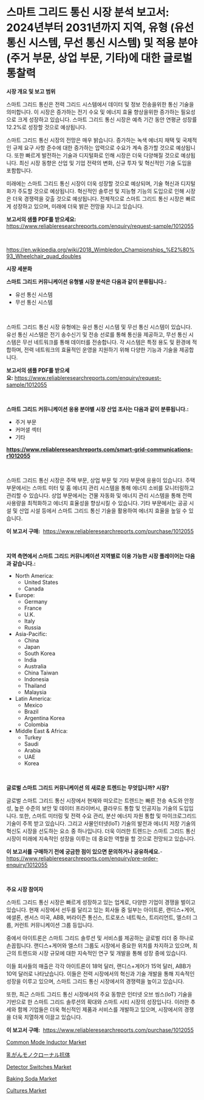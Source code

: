 <p><h1>스마트 그리드 통신 시장 분석 보고서: 2024년부터 2031년까지 지역, 유형 (유선 통신 시스템, 무선 통신 시스템) 및 적용 분야 (주거 부문, 상업 부문, 기타)에 대한 글로벌 통찰력</h1></p><p><strong>시장 개요 및 보고 범위</strong></p>
<p><p>스마트 그리드 통신은 전력 그리드 시스템에서 데이터 및 정보 전송을위한 통신 기술을 의미합니다. 이 시장은 증가하는 전기 수요 및 에너지 효율 향상을위한 증가하는 필요성으로 크게 성장하고 있습니다. 스마트 그리드 통신 시장은 예측 기간 동안 연평균 성장률 12.2%로 성장할 것으로 예상됩니다.</p><p>스마트 그리드 통신 시장의 전망은 매우 밝습니다. 증가하는 녹색 에너지 채택 및 국제적인 규제 요구 사항 준수에 대한 증가하는 압력으로 수요가 계속 증가할 것으로 예상됩니다. 또한 빠르게 발전하는 기술과 디지털화로 인해 시장은 더욱 다양해질 것으로 예상됩니다. 최신 시장 동향은 산업 및 기업 전략의 변화, 신규 투자 및 혁신적인 기술 도입을 포함합니다.</p><p>미래에는 스마트 그리드 통신 시장이 더욱 성장할 것으로 예상되며, 기술 혁신과 디지털화가 주도할 것으로 예상됩니다. 혁신적인 솔루션 및 지능형 기능의 도입으로 인해 시장은 더욱 경쟁력을 갖출 것으로 예상됩니다. 전체적으로 스마트 그리드 통신 시장은 빠르게 성장하고 있으며, 미래에 더욱 밝은 전망을 지니고 있습니다.</p></p>
<p><strong>보고서의 샘플 PDF를 받으세요:</strong> <a href="https://www.reliableresearchreports.com/enquiry/request-sample/1012055">https://www.reliableresearchreports.com/enquiry/request-sample/1012055</a></p>
<p>&nbsp;</p>
<p><a href="https://en.wikipedia.org/wiki/2018_Wimbledon_Championships_%E2%80%93_Wheelchair_quad_doubles">https://en.wikipedia.org/wiki/2018_Wimbledon_Championships_%E2%80%93_Wheelchair_quad_doubles</a></p>
<p><strong>시장 세분화</strong></p>
<p><strong>스마트 그리드 커뮤니케이션 유형별 시장 분석은 다음과 같이 분류됩니다.:</strong></p>
<p><ul><li>유선 통신 시스템</li><li>무선 통신 시스템</li></ul></p>
<p>&nbsp;</p>
<p><p>스마트 그리드 통신 시장 유형에는 유선 통신 시스템 및 무선 통신 시스템이 있습니다. 유선 통신 시스템은 전기 송수신기 및 전송 선로를 통해 통신을 제공하고, 무선 통신 시스템은 무선 네트워크를 통해 데이터를 전송합니다. 각 시스템은 특정 용도 및 환경에 적합하며, 전력 네트워크의 효율적인 운영을 지원하기 위해 다양한 기능과 기술을 제공합니다.</p></p>
<p><strong>보고서의 샘플 PDF를 받으세요:</strong>&nbsp;<a href="https://www.reliableresearchreports.com/enquiry/request-sample/1012055">https://www.reliableresearchreports.com/enquiry/request-sample/1012055</a></p>
<p>&nbsp;</p>
<p><strong> 스마트 그리드 커뮤니케이션 응용 분야별 시장 산업 조사는 다음과 같이 분류됩니다.:</strong></p>
<p><ul><li>주거 부문</li><li>커머셜 섹터</li><li>기타</li></ul></p>
<p><strong><a href="https://www.reliableresearchreports.com/smart-grid-communications-r1012055">https://www.reliableresearchreports.com/smart-grid-communications-r1012055</a></strong></p>
<p>&nbsp;</p>
<p><p>스마트 그리드 통신 시장은 주택 부문, 상업 부문 및 기타 부문에 응용이 있습니다. 주택 부문에서는 스마트 미터 및 홈 에너지 관리 시스템을 통해 에너지 소비를 모니터링하고 관리할 수 있습니다. 상업 부문에서는 건물 자동화 및 에너지 관리 시스템을 통해 전력 사용량을 최적화하고 에너지 효율성을 향상시킬 수 있습니다. 기타 부문에서는 공공 시설 및 산업 시설 등에서 스마트 그리드 통신 기술을 활용하여 에너지 효율을 높일 수 있습니다.</p></p>
<p><strong>이 보고서 구매:</strong>&nbsp; <a href="https://www.reliableresearchreports.com/purchase/1012055">https://www.reliableresearchreports.com/purchase/1012055</a></p>
<p>&nbsp;</p>
<p><strong>지역 측면에서 스마트 그리드 커뮤니케이션 지역별로 이용 가능한 시장 플레이어는 다음과 같습니다.:</strong></p>
<p><ul>
    <li>
        North America:
        <ul>
            <li>United States</li>
            <li>Canada</li>
        </ul>
    </li>
    <li>
        Europe:
        <ul>
            <li>Germany</li>
            <li>France</li>
            <li>U.K.</li>
            <li>Italy</li>
            <li>Russia</li>
        </ul>
    </li>
    <li>
        Asia-Pacific:
        <ul>
            <li>China</li>
            <li>Japan</li>
            <li>South Korea</li>
            <li>India</li>
            <li>Australia</li>
            <li>China Taiwan</li>
            <li>Indonesia</li>
            <li>Thailand</li>
            <li>Malaysia</li>
        </ul>
    </li>
    <li>
        Latin America:
        <ul>
            <li>Mexico</li>
            <li>Brazil</li>
            <li>Argentina Korea</li>
            <li>Colombia</li>
        </ul>
    </li>
    <li>
        Middle East & Africa:
        <ul>
            <li>Turkey</li>
            <li>Saudi</li>
            <li>Arabia</li>
            <li>UAE</li>
            <li>Korea</li>
        </ul>
    </li>
    </ul></p>
<p>&nbsp;</p>
<p><strong>글로벌 스마트 그리드 커뮤니케이션 의 새로운 트렌드는 무엇입니까? 시장?</strong></p>
<p><p>글로벌 스마트 그리드 통신 시장에서 현재와 떠오르는 트렌드는 빠른 전송 속도와 안정성, 높은 수준의 보안 및 데이터 프라이버시, 클라우드 통합 및 인공지능 기술의 도입입니다. 또한, 스마트 미터링 및 전력 수요 관리, 분산 에너지 자원 통합 및 마이크로그리드 기술이 주목 받고 있습니다. 그리고 사물인터넷(IoT) 기술의 발전과 에너지 저장 기술의 혁신도 시장을 선도하는 요소 중 하나입니다. 더욱 이러한 트렌드는 스마트 그리드 통신 시장이 미래에 지속적인 성장을 이루는 데 중요한 역할을 할 것으로 전망되고 있습니다.</p></p>
<p><strong>이 보고서를 구매하기 전에 궁금한 점이 있으면 문의하거나 공유하세요.</strong>- <a href="https://www.reliableresearchreports.com/enquiry/pre-order-enquiry/1012055">https://www.reliableresearchreports.com/enquiry/pre-order-enquiry/1012055</a></p>
<p>&nbsp;</p>
<p><strong>주요 시장 참여자</strong></p>
<p><p>스마트 그리드 통신 시장은 빠르게 성장하고 있는 업계로, 다양한 기업이 경쟁을 벌이고 있습니다. 현재 시장에서 선두를 달리고 있는 회사들 중 일부는 아이트론, 랜디스+게어, 에셜론, 셴서스 미국, ABB, 버라이즌 통신스, 트로포스 네트웍스, 트리리언트, 엘스터 그룹, 커런트 커뮤니케이션 그룹 등입니다.</p><p>중에서 아이트론은 스마트 그리드 솔루션 및 서비스를 제공하는 글로벌 리더 중 하나로 손꼽힙니다. 랜디스+게어와 엘스터 그룹도 시장에서 중요한 위치를 차지하고 있으며, 최근의 트렌드와 시장 규모에 대한 지속적인 연구 및 개발을 통해 성장 중에 있습니다.</p><p>이들 회사들의 매출은 각각 아이트론이 18억 달러, 랜디스+게어가 15억 달러, ABB가 10억 달러로 나타났습니다. 이들은 전력 시장에서의 혁신과 기술 개발을 통해 지속적인 성장을 이루고 있으며, 스마트 그리드 통신 시장에서의 경쟁력을 높이고 있습니다.</p><p>또한, 최근 스마트 그리드 통신 시장에서의 주요 동향은 인터넷 오브 씽스(IoT) 기술을 기반으로 한 스마트 그리드 솔루션의 확대와 스마트 시티 시장의 성장입니다. 이러한 추세와 함께 기업들은 더욱 혁신적인 제품과 서비스를 개발하고 있으며, 시장에서의 경쟁을 더욱 치열하게 이끌고 있습니다.</p></p>
<p><strong>이 보고서 구매:</strong>&nbsp;&nbsp;<a href="https://www.reliableresearchreports.com/purchase/1012055">https://www.reliableresearchreports.com/purchase/1012055</a></p>
<p><p><a href="https://issuu.com/reportprime-2/docs/common-mode-inductor-market-size-2030.pptx">Common Mode Inductor Market</a></p><p><a href="https://medium.com/@novastamm2023/%E4%B9%B3%E3%81%8C%E3%82%93%E3%83%A2%E3%83%8E%E3%82%AF%E3%83%AD%E3%83%BC%E3%83%8A%E3%83%AB%E6%8A%97%E4%BD%93%E5%B8%82%E5%A0%B4%E3%81%AE%E8%A6%8F%E6%A8%A1-%E8%A3%B8-mabs-%E7%B5%90%E5%90%88-mabs%E5%88%A5-%E8%A3%BD%E5%93%81%E5%88%A5-%E7%97%85%E9%99%A2-%E5%B0%8F%E5%A3%B2%E8%96%AC%E5%B1%80-%E3%81%9D%E3%81%AE%E4%BB%96-%E3%81%AB%E3%81%A4%E3%81%84%E3%81%A6-2024%E5%B9%B4%E3%81%8B%E3%82%892031%E5%B9%B4%E3%81%BE%E3%81%A7%E3%81%AE%E3%82%B0%E3%83%AD%E3%83%BC%E3%83%90%E3%83%AB%E7%94%A3%E6%A5%AD%E5%88%86%E6%9E%90-%E3%82%B7%E3%82%A7%E3%82%A2-%E6%88%90%E9%95%B7-%E3%83%88%E3%83%AC%E3%83%B3%E3%83%89-%E4%BA%88%E6%B8%AC-45ecefac681d">乳がんモノクローナル抗体</a></p><p><a href="https://issuu.com/reportprime-2/docs/detector-switches-market-size-2030.pptx">Detector Switches Market</a></p><p><a href="https://github.com/brentleyjimmiealvaradoz4l1rea/Market-Research-Report-List-3/blob/main/baking-soda-market.md">Baking Soda Market</a></p><p><a href="https://github.com/Angelnienowdseej3e45z3p8c/Market-Research-Report-List-3/blob/main/cultures-market.md">Cultures Market</a></p></p>